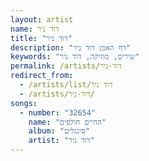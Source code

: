 ```yaml
---
layout: artist
name: דוד ניר
title: "דוד ניר"
description: "דף האמן דוד ניר"
keywords: "שירים, מוזיקה, דוד ניר"
permalink: /artists/דוד-ניר
redirect_from:
  - /artists/list/דוד ניר
  - /artists/דוד-ניר/
songs:
  - number: "32654"
    name: "החיים חולפים"
    album: "סינגלים"
    artist: "דוד ניר"
---
```

